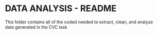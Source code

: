# DATA ANALYSIS - README

This folder contains all of the coded needed to extract, clean, and analyze data generated in the CVC task
